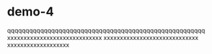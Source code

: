 # demo-4
qqqqqqqqqqqqqqqqqqqqqqqqqqqqqqqqqqqqqqqqqqqqqqqqqqqqqq
xxxxxxxxxxxxxxxxxxxxxxxxxxxxx
xxxxxxxxxxxxxxxxxxxxxxxxxxxxx
xxxxxxxxxxxxxxxxxxx